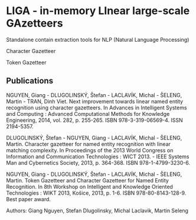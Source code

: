# LIGA - in-memory LInear large-scale GAzetteers
Standalone contain extraction tools for NLP (Natural Language Processing)

Character Gazetteer

Token Gazetteer

## Publications
NGUYEN, Giang - DLUGOLINSKÝ, Štefan - LACLAVÍK, Michal - ŠELENG, Martin - TRAN, Dinh Viet. Next improvement towards linear named entity recognition using character gazetteers. In Advances in Intelligent Systems and Computing : Advanced Computational Methods for Knowledge Engineering, 2014, vol. 282, p. 255-265. ISBN 978-3-319-06569-4. ISSN 2194-5357.

DLUGOLINSKÝ, Štefan - NGUYEN, Giang - LACLAVÍK, Michal - ŠELENG, Martin. Character gazetteer for named entity recognition with linear matching complexity. In Proceedings of the 2013 World Congress on Information and Communication Technologies : WICT 2013. - IEEE Systems Man and Cybernetics Society, 2013, p. 364-368. ISBN 978-1-4799-3230-6.

NGUYEN, Giang - DLUGOLINSKÝ, Štefan - LACLAVÍK, Michal - ŠELENG, Martin. Token Gazetteer and Character Gazetteer for Named Entity Recognition. In 8th Workshop on Intelligent and Knowledge Oriented Technologies : WIKT 2013, Košice, 2013, p. 1-6. ISBN 978-80-8143-128-9. Best paper award.

Authors: Giang Nguyen, Stefan Dlugolinsky, Michal Laclavik, Martin Seleng
